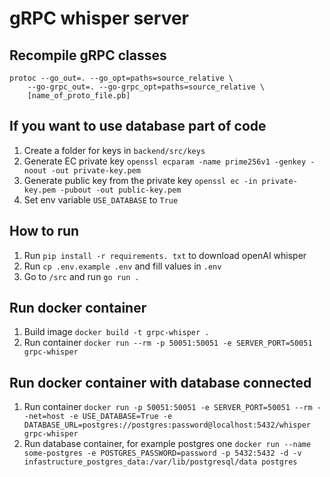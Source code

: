 # gRPC whisper server

## Recompile gRPC classes
```
protoc --go_out=. --go_opt=paths=source_relative \
    --go-grpc_out=. --go-grpc_opt=paths=source_relative \
    [name_of_proto_file.pb]
```

## If you want to use database part of code
1. Create a folder for keys in `backend/src/keys`
1. Generate EC private key `openssl ecparam -name prime256v1 -genkey -noout -out private-key.pem`
1. Generate public key from the private key `openssl ec -in private-key.pem -pubout -out public-key.pem`
1. Set env variable `USE_DATABASE` to `True`

## How to run
1. Run `pip install -r requirements. txt` to download openAI whisper
1. Run `cp .env.example .env` and fill values in `.env`
1. Go to `/src` and run `go run .`

## Run docker container
1. Build image `docker build -t grpc-whisper .`
1. Run container `docker run --rm -p 50051:50051 -e SERVER_PORT=50051 grpc-whisper`

## Run docker container with database connected
1. Run container `docker run -p 50051:50051 -e SERVER_PORT=50051 --rm --net=host -e USE_DATABASE=True -e DATABASE_URL=postgres://postgres:password@localhost:5432/whisper grpc-whisper` 
1. Run database container, for example postgres one `docker run --name some-postgres -e POSTGRES_PASSWORD=password -p 5432:5432 -d -v infastructure_postgres_data:/var/lib/postgresql/data postgres`
